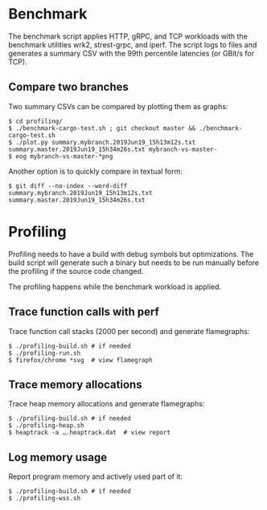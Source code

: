 # Benchmark

The benchmark script applies HTTP, gRPC, and TCP workloads with
the benchmark utilities wrk2, strest-grpc, and iperf.
The script logs to files and generates a summary CSV with the
99th percentile latencies (or GBit/s for TCP).

## Compare two branches

Two summary CSVs can be compared by plotting them as graphs:

```
$ cd profiling/
$ ./benchmark-cargo-test.sh ; git checkout master && ./benchmark-cargo-test.sh
$ ./plot.py summary.mybranch.2019Jun19_15h13m12s.txt summary.master.2019Jun19_15h34m26s.txt mybranch-vs-master-
$ eog mybranch-vs-master-*png
```

Another option is to quickly compare in textual form:
```
$ git diff --no-index --word-diff summary.mybranch.2019Jun19_15h13m12s.txt summary.master.2019Jun19_15h34m26s.txt
```

# Profiling

Profiling needs to have a build with debug symbols but optimizations.
The build script will generate such a binary but needs to be run
manually before the profiling if the source code changed.

The profiling happens while the benchmark workload is applied.

## Trace function calls with perf

Trace function call stacks (2000 per second) and generate flamegraphs:

```
$ ./profiling-build.sh # if needed
$ ./profiling-run.sh
$ firefox/chrome *svg  # view flamegraph
```


## Trace memory allocations

Trace heap memory allocations and generate flamegraphs:

```
$ ./profiling-build.sh # if needed
$ ./profiling-heap.sh
$ heaptrack -a ….heaptrack.dat  # view report
```

## Log memory usage

Report program memory and actively used part of it:

```
$ ./profiling-build.sh # if needed
$ ./profiling-wss.sh
```
